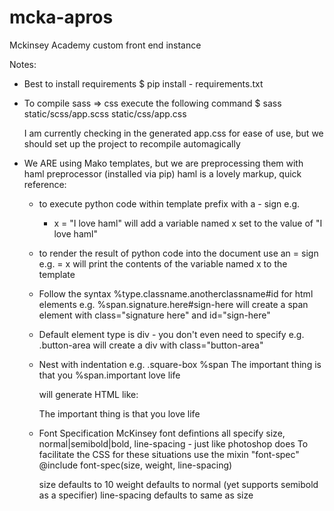 mcka-apros
==========

Mckinsey Academy custom front end instance

Notes:

* Best to install requirements
  $ pip install - requirements.txt

* To compile sass => css execute the following command
  $ sass static/scss/app.scss static/css/app.css

  I am currently checking in the generated app.css for ease of use, but we should set up the project to recompile automagically

* We ARE using Mako templates, but we are preprocessing them with haml preprocessor (installed via pip)
haml is a lovely markup, quick reference:

  * to execute python code within template prefix with a - sign
    e.g.
      - x = "I love haml"
    will add a variable named x set to the value of "I love haml"

  * to render the result of python code into the document use an = sign
    e.g.
      = x
    will print the contents of the variable named x to the template

  * Follow the syntax %type.classname.anotherclassname#id for html elements
    e.g.
      %span.signature.here#sign-here
    will create a span element with class="signature here" and id="sign-here"

  * Default element type is div - you don't even need to specify
    e.g.
      .button-area
    will create a div with class="button-area"

  * Nest with indentation
    e.g.
      .square-box
        %span The important thing is that you
        %span.important love life

    will generate HTML like:

      <div class="square-box">
        <span>The important thing is that you</span>
        <span class="important">love life</span>
      </div>

  * Font Specification
  McKinsey font defintions all specify size, normal|semibold|bold, line-spacing - just like photoshop does
  To facilitate the CSS for these situations use the mixin "font-spec"
    @include font-spec(size, weight, line-spacing)

    size defaults to 10
    weight defaults to normal (yet supports semibold as a specifier)
    line-spacing defaults to same as size

